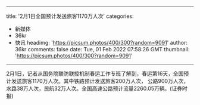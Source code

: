 
---
title: '2月1日全国预计发送旅客1170万人次'
categories: 
 - 新媒体
 - 36kr
 - 快讯
headimg: 'https://picsum.photos/400/300?random=9091'
author: 36kr
comments: false
date: Tue, 01 Feb 2022 07:58:26 GMT
thumbnail: 'https://picsum.photos/400/300?random=9091'
---

<div>   
2月1日，记者从国务院联防联控机制春运工作专班了解到，春运第16天，全国预计发送旅客1170万人次。其中铁路预计发送旅客200万人次， 公路900万人次，水路38万人次，民航32万人次。全国高速公路预计流量2260.05万辆。(证券时报)  
</div>
            